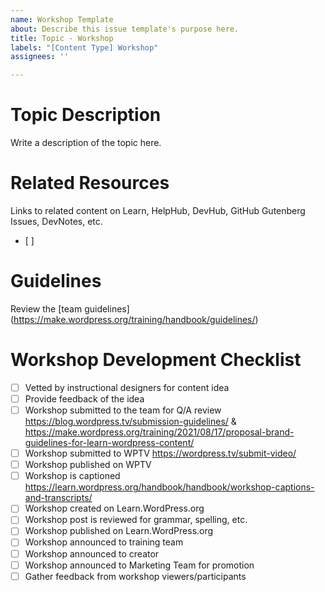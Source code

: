 ```yaml
---
name: Workshop Template
about: Describe this issue template's purpose here.
title: Topic - Workshop
labels: "[Content Type] Workshop"
assignees: ''

---
```


# Topic Description
Write a description of the topic here.

# Related Resources
Links to related content on Learn, HelpHub, DevHub, GitHub Gutenberg Issues, DevNotes, etc.
- [ ]

# Guidelines
Review the [team guidelines] (https://make.wordpress.org/training/handbook/guidelines/)

# Workshop Development Checklist

- [ ] Vetted by instructional designers for content idea
- [ ] Provide feedback of the idea
- [ ] Workshop submitted to the team for Q/A review https://blog.wordpress.tv/submission-guidelines/ & https://make.wordpress.org/training/2021/08/17/proposal-brand-guidelines-for-learn-wordpress-content/
- [ ] Workshop submitted to WPTV https://wordpress.tv/submit-video/
- [ ] Workshop published on WPTV
- [ ] Workshop is captioned https://learn.wordpress.org/handbook/handbook/workshop-captions-and-transcripts/
- [ ] Workshop created on Learn.WordPress.org
- [ ] Workshop post is reviewed for grammar, spelling, etc.
- [ ] Workshop published on Learn.WordPress.org
- [ ] Workshop announced to training team
- [ ] Workshop announced to creator
- [ ] Workshop announced to Marketing Team for promotion
- [ ] Gather feedback from workshop viewers/participants
